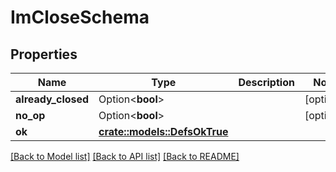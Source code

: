 # ImCloseSchema

## Properties

Name | Type | Description | Notes
------------ | ------------- | ------------- | -------------
**already_closed** | Option<**bool**> |  | [optional]
**no_op** | Option<**bool**> |  | [optional]
**ok** | [**crate::models::DefsOkTrue**](defs_ok_true.md) |  | 

[[Back to Model list]](../README.md#documentation-for-models) [[Back to API list]](../README.md#documentation-for-api-endpoints) [[Back to README]](../README.md)


